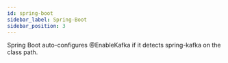 ```yaml
---
id: spring-boot
sidebar_label: Spring-Boot
sidebar_position: 3
---
```


Spring Boot auto-configures @EnableKafka if it detects spring-kafka on the class path.

